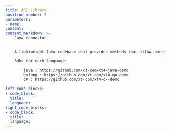 ```yaml
---
title: API Library
position_number: 7
parameters:
- name:
content:
content_markdown: >-
    Java connector


    A lightweight Java codebase that provides methods that allow users to directly call the API。

    Sdks for each language:
        
        java : https://github.com/xt-com/xt4-java-demo
        golang : https://github.com/xt-com/xt4-go-demo
        c# : https://github.com/xt-com/xt4-c--demo

left_code_blocks:
- code_block:
  title:
  language:
right_code_blocks:
- code_block:
  title:
  language:
---
```

